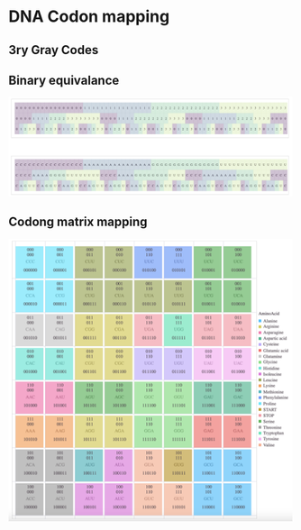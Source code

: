 # DNA Codon mapping
## 3ry Gray Codes
## Binary equivalance

![](./assets/fig_dna_gray_map.png)

## Codong matrix mapping
![](./assets/fig_dna_codon_matrix.png)




